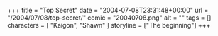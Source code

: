 +++
title = "Top Secret"
date = "2004-07-08T23:31:48+00:00"
url = "/2004/07/08/top-secret/"
comic = "20040708.png"
alt = ""
tags = []
characters = [ "Kaigon", "Shawn" ]
storyline = ["The beginning"]
+++